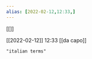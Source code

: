 ```yaml
---
alias: [2022-02-12,12:33,]
---
```

[[]]

[[2022-02-12]] 12:33
[[da capo]]
```query
"italian terms"
```